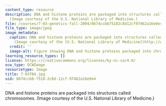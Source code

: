 ```yaml
---
content_type: resource
description: DNA and histone proteins are packaged into structures called chromosomes.
  (Image courtesy of the U.S. National Library of Medicine.)
file: /courses/7-03-genetics-fall-2004/8674ccb675182c8d12cf97462a16e9e4_7-03f04.jpg
file_type: image/jpeg
image_metadata:
  caption: DNA and histone proteins are packaged into structures called chromosomes.
    (Image courtesy of the [U.S. National Library of Medicine](http://www.nlm.nih.gov/).)
  credit: ''
  image-alt: Figure showing DNA and histone proteins packaged into chromosomes.
learning_resource_types: []
license: https://creativecommons.org/licenses/by-nc-sa/4.0/
ocw_type: OCWImage
resourcetype: Image
title: 7-03f04.jpg
uid: 8674ccb6-7518-2c8d-12cf-97462a16e9e4
---
```

DNA and histone proteins are packaged into structures called chromosomes. (Image courtesy of the U.S. National Library of Medicine.)
